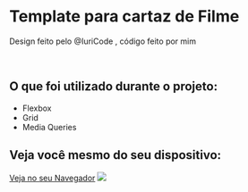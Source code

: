 <h1>Template para cartaz de Filme</h1>
<p>Design feito pelo @IuriCode , código feito por mim</p>
<br />

<h2>O que foi utilizado durante o projeto:</h2>

<ul>
  <li>Flexbox</li>
  <li>Grid</li>
  <li>Media Queries</li>
</ul>

<h2>Veja você mesmo do seu dispositivo: </h2>
<a href="http://pedromakaveli.github.io/Loki">Veja no seu Navegador</a>


<img src="https://i.imgur.com/5SZVPBo.png"/>

